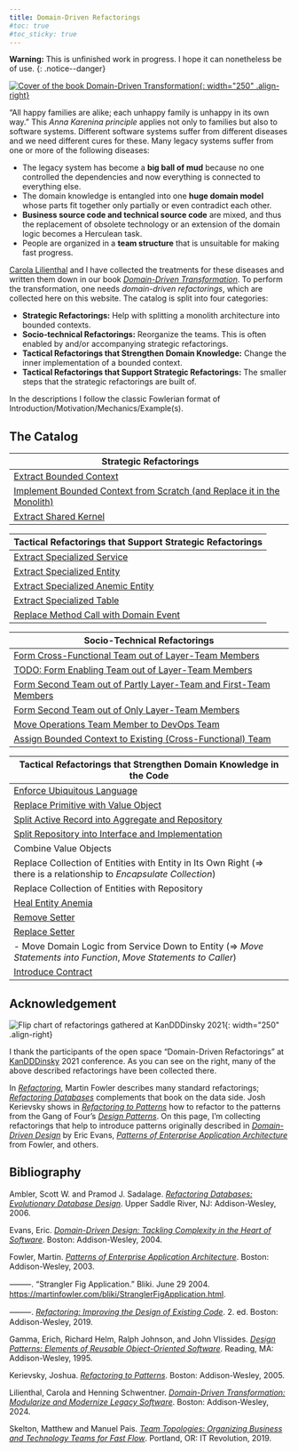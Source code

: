 ```yaml
---
title: Domain-Driven Refactorings
#toc: true
#toc_sticky: true
---
```


**Warning:** This is unfinished work in progress. I hope it can nonetheless be of use.
{: .notice--danger}

[![Cover of the book *Domain-Driven Transformation*](https://dpunkt.de/wp-content/uploads/2023/07/13698.jpg){: width="250" .align-right}](http://domain-driven-transformation.com)

“All happy families are alike; each unhappy family is unhappy in its own way.” This *Anna Karenina principle* applies not only to families but also to software systems. Different software systems suffer from different diseases and we need different cures for these. Many legacy systems suffer from one or more of the following diseases:

- The legacy system has become a **big ball of mud** because no one controlled the dependencies and now everything is connected to everything else.
- The domain knowledge is entangled into one **huge domain model** whose parts fit together only partially or even contradict each other.
- **Business source code and technical source code** are mixed, and thus the replacement of obsolete technology or an extension of the domain logic becomes a Herculean task.
- People are organized in a **team structure** that is unsuitable for making fast progress.

[Carola Lilienthal](https://www.wps.de/cl) and I have collected the treatments for these diseases and written them down in our book [*Domain-Driven Transformation*](#bib:LilienthalSchwentner2024). <!--We use a combination of **Domain-Driven Design (DDD)**, **Refactorings**, **Domain Storytelling**, **EventStorming**, **Team Topologies** and the **Modularity Maturity Index (MMI)**.--> To perform the transformation, one needs *domain-driven refactorings*, which are collected here on this website. The catalog is split into four categories:

- **Strategic Refactorings:** Help with splitting a monolith architecture into bounded contexts.
- **Socio-technical Refactorings:** Reorganize the teams. This is often enabled by and/or accompanying strategic refactorings.
- **Tactical Refactorings that Strengthen Domain Knowledge:** Change the inner implementation of a bounded context.
- **Tactical Refactorings that Support Strategic Refactorings:** The smaller steps that the strategic refactorings are built of.

<!--
I use Java as language for most of the examples. The reason for that is that it’s the language in which the most monoliths have been build (although other languages are equally well suited to build them...).
-->

In the descriptions I follow the classic Fowlerian format of Introduction/Motivation/Mechanics/Example(s).

<!--
## Big Bang Approach vs. Strangler Fig Application Approach

When dealing with a legacy system, generally two strategies exist:

1. Build a new system from scratch and “when it is done” replace the old system with it
2. Iteratively transform the old system into a modern state so that it becomes the new system

The idea of strategy no. 1 is that the new system will be build on a greenfield in a clean and save space. Eventually we “just flip the switch” and—snip—a new world is there. Since this reminds of the creation of the universe by the Big Bang this is called a *big bang replacement*. The steps of this approach are depicted in the following picture:

<!--
![Steps of a big bang replacement](../images/domain-driven-refactorings/big-bang-replacement.drawio.svg)
- ->
{% include figure image_path="../images/domain-driven-refactorings/big-bang-replacement.drawio.svg" alt="Steps of a big bang replacement" caption="Steps of a big bang replacement" %}

While it might sound reasonable in theory, practice shows that this approach is problematic. That’s why strategy no. 2 is often preferred. Step-by-step functionality is build or transformed into the new system. As early as possible the users use both the systems. Such a pattern is called a *strangler fig application* and the evolvement is shown in the following picture:

<!--
![Evolvement of a strangler fig application](../images/domain-driven-refactorings/strangler-fig-application.drawio.svg)
- ->
{% include figure image_path="../images/domain-driven-refactorings/strangler-fig-application.drawio.svg" alt="Evolvement of a strangler fig application" caption="Evolvement of a strangler fig application" %}

The functionality in the new system can be the result of either caring out existing functionality from the old system, building it from scratch or replacing it with standard software.
-->

## The Catalog

<!--
TODO: what to do with the strategies (or patterns)?

| Strategic Strategies |
|--------|
| STRATEGY: Carve Out Data Model First |
| STRATEGY: Carve Out Domain Model First |

| Socio-technical Strategies |
|--------|
| STRATEGY: Give Core Domains to Best Team |
| STRATEGY: Give Every Team one Core Domain (and additional supporting) |

-->

| Strategic Refactorings |
|--------|
| [Extract Bounded Context](strategic/extract-bounded-context) |
| [Implement Bounded Context from Scratch (and Replace it in the Monolith)](strategic/implement-bounded-context-from-scratch) |
| [Extract Shared Kernel](strategic/extract-shared-kernel) |

| Tactical Refactorings that Support Strategic Refactorings <!--(Against BBOM)-->|
|--------|
| [Extract Specialized Service](tactical-for-strategic/extract-specialized-service) |
| [Extract Specialized Entity](tactical-for-strategic/extract-specialized-entity) |
| [Extract Specialized Anemic Entity](tactical-for-strategic/extract-specialized-anemic-entity) |
| [Extract Specialized Table](tactical-for-strategic/carve-specialized-data-model-out-of-monolithic-table) |
| [Replace Method Call with Domain Event](tactical-for-strategic/replace-method-call-with-domain-event) |

| Socio-Technical Refactorings |
|--------|
| [Form Cross-Functional Team out of Layer-Team Members](socio-technical/form-cross-functional-team-out-of-layer-team-members) |
| [TODO: Form Enabling Team out of Layer-Team Members](socio-technical/form-enabling-team-out-of-layer-team-members) |
| [Form Second Team out of Partly Layer-Team and First-Team Members](socio-technical/form-second-team-out-of-partly-layer-team-and-first-team-members) |
| [Form Second Team out of Only Layer-Team Members](socio-technical/form-second-team-out-of-partly-layer-team-and-first-team-members) |
| [Move Operations Team Member to DevOps Team](socio-technical/move-operations-team-member-to-devops-team) |
| [Assign Bounded Context to Existing (Cross-Functional) Team](socio-technical/assign-context-to-existing-team) |

| Tactical Refactorings that Strengthen Domain Knowledge in the Code <!--(Against Model Anemia)--> |
|--------|
| [Enforce Ubiquitous Language](tactical/enforce-ubiquitous-language) |
| [Replace Primitive with Value Object](tactical/replace-primitive-with-value-object) |
| [Split Active Record into Aggregate and Repository](tactical/split-active-record-into-aggregate-and-repository) |
| [Split Repository into Interface and Implementation](tactical/split-repository-into-interface-and-implementation) |
| Combine Value Objects |
| Replace Collection of Entities with Entity in Its Own Right (=> there is a relationship to *Encapsulate Collection*) |
| Replace Collection of Entities with Repository |
| [Heal Entity Anemia](tactical/heal-entity-anemia) |
| [Remove Setter](tactical/remove-setter) |
| [Replace Setter](tactical/replace-setter) |
|  - Move Domain Logic from Service Down to Entity (=> *Move Statements into Function*, *Move Statements to Caller*) |
| [Introduce Contract](tactical/introduce-contract) |

## Acknowledgement

![Flip chart of refactorings gathered at KanDDDinsky 2021](../images/domain-driven-refactorings/domain-driven-refactorings-kandddinsky.jpeg){: width="250" .align-right}

I thank the participants of the open space “Domain-Driven Refactorings” at [KanDDDinsky](https://kandddinsky.de/) 2021 conference. As you can see on the right, many of the above described refactorings have been collected there.

<!-- TODO: add mike feathers-->
In [*Refactoring*](#bib:Fowler2019), Martin Fowler describes many standard refactorings; [*Refactoring Databases*](#bib:AmblerSadalage2006) complements that book on the data side. Josh Kerievsky shows in [*Refactoring to Patterns*](#bib:Kerievsky2005) how to refactor to the patterns from the Gang of Four’s [*Design Patterns*](#bib:Gammaetal1995).
On this page, I’m collecting refactorings that help to introduce patterns originally described in [*Domain-Driven Design*](#bib:Evans2004) by Eric Evans, [*Patterns of Enterprise Application Architecture*](#bib:Fowler2004) from Fowler, and others.

## Bibliography

<a name="bib:AmblerSadalage2006"></a>Ambler, Scott W. and Pramod J. Sadalage. [*Refactoring Databases: Evolutionary Database Design*](https://amzn.to/3vS2JEM). Upper Saddle River, NJ: Addison-Wesley, 2006.

<a name="bib:Evans2004"></a>Evans, Eric. [*Domain-Driven Design: Tackling Complexity in the Heart of Software*](https://amzn.to/3VVUToh). Boston: Addison-Wesley, 2004.

<a name="bib:Fowler2003"></a>Fowler, Martin. [*Patterns of Enterprise Application Architecture*](https://amzn.to/3Q3gSWw). Boston: Addison-Wesley, 2003.

<a name="bib:Fowler2004"></a>⸻. “Strangler Fig Application.” Bliki. June 29 2004. <https://martinfowler.com/bliki/StranglerFigApplication.html>.

<a name="bib:Fowler2019"></a>⸻. [*Refactoring: Improving the Design of Existing Code*](https://amzn.to/4ayLKqc). 2. ed. Boston: Addison-Wesley, 2019.

<a name="bib:Gammaetal1995"></a>Gamma, Erich, Richard Helm, Ralph Johnson, and John Vlissides. [*Design Patterns: Elements of Reusable Object-Oriented Software*](https://amzn.to/4aBYFHF). Reading, MA: Addison-Wesley, 1995.

<a name="bib:Kerievsky2005"></a>Kerievsky, Joshua. [*Refactoring to Patterns*](https://amzn.to/49xJxtG). Boston: Addison-Wesley, 2005.

<a name="bib:LilienthalSchwentner2024"></a>Lilienthal, Carola and Henning Schwentner. [*Domain-Driven Transformation: Modularize and Modernize Legacy Software*](http://domain-driven-transformation.com). Boston: Addison-Wesley, 2024.

<a name="bib:SkeltonPais2019"></a>Skelton, Matthew and Manuel Pais. [*Team Topologies: Organizing Business and Technology Teams for Fast Flow*](https://amzn.to/3VVsv5F). Portland, OR: IT Revolution, 2019.
